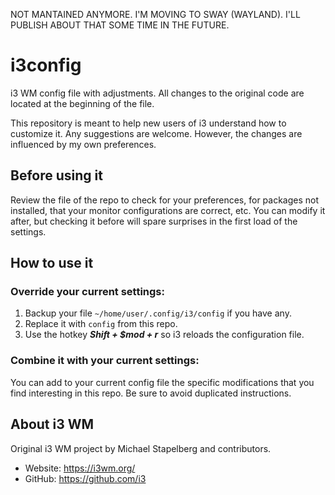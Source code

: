 NOT MANTAINED ANYMORE. I'M MOVING TO SWAY (WAYLAND). I'LL PUBLISH ABOUT THAT SOME TIME IN THE FUTURE.

# i3config

i3 WM config file with adjustments. All changes to the original code are located at the beginning of the file.

This repository is meant to help new users of i3 understand how to customize it. Any suggestions are welcome. However, the changes are influenced by my own preferences.

## Before using it

Review the file of the repo to check for your preferences, for packages not installed, that your monitor configurations are correct, etc.
You can modify it after, but checking it before will spare surprises in the first load of the settings.

## How to use it

### Override your current settings:

1. Backup your file `~/home/user/.config/i3/config` if you have any.
2. Replace it with `config` from this repo.
3. Use the hotkey ***Shift + $mod + r*** so i3 reloads the configuration file.

### Combine it with your current settings:

You can add to your current config file the specific modifications that you find interesting in this repo. 
Be sure to avoid duplicated instructions.

## About i3 WM

Original i3 WM project by Michael Stapelberg and contributors.
- Website: https://i3wm.org/
- GitHub: https://github.com/i3
